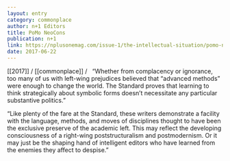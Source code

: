 ```yaml
---
layout: entry
category: commonplace
author: n+1 Editors
title: PoMo NeoCons
publication: n+1
link: https://nplusonemag.com/issue-1/the-intellectual-situation/pomo-neocons/
date: 2017-06-22
---
```


[[2017]] / [[commonplace]] / 
 
“Whether from complacency or ignorance, too many of us with left-wing prejudices believed that “advanced methods” were enough to change the world. The Standard proves that learning to think strategically about symbolic forms doesn’t necessitate any particular substantive politics.”

“Like plenty of the fare at the Standard, these writers demonstrate a facility with the language, methods, and moves of disciplines thought to have been the exclusive preserve of the academic left. This may reflect the developing consciousness of a right-wing poststructuralism and postmodernism. Or it may just be the shaping hand of intelligent editors who have learned from the enemies they affect to despise.”
